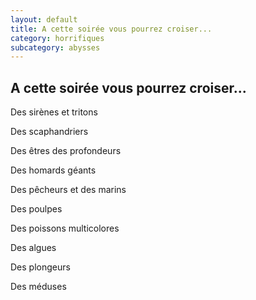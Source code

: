 ```yaml
---
layout: default
title: A cette soirée vous pourrez croiser...
category: horrifiques
subcategory: abysses
---
```


## A cette soirée vous pourrez croiser...

Des sirènes et tritons

Des scaphandriers

Des êtres des profondeurs

Des homards géants

Des pêcheurs et des marins

Des poulpes

Des poissons multicolores

Des algues

Des plongeurs

Des méduses
